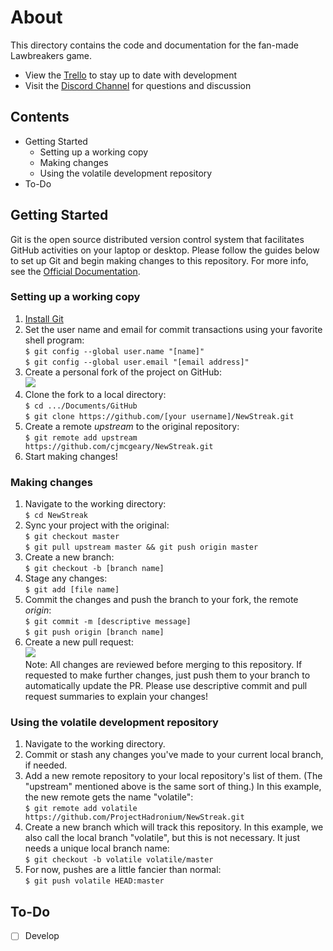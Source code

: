 # About
This directory contains the code and documentation for the fan-made Lawbreakers game.
- View the [Trello](https://trello.com/b/9YLzWwyQ) to stay up to date with development
- Visit the [Discord Channel](https://discord.gg/pVzUfu) for questions and discussion

## Contents
- Getting Started
   - Setting up a working copy
   - Making changes
   - Using the volatile development repository
- To-Do

## Getting Started
Git is the open source distributed version control system that facilitates GitHub activities on your laptop or desktop. Please follow the guides below to set up Git and begin making changes to this repository. For more info, see the [Official Documentation](https://git-scm.com/doc).

### Setting up a working copy
   1. [Install Git](https://git-scm.com/book/en/v2/Getting-Started-Installing-Git)
   2. Set the user name and email for commit transactions using your favorite shell program:  
      `$ git config --global user.name "[name]"`  
      `$ git config --global user.email "[email address]"`
   3. Create a personal fork of the project on GitHub:  
      <img src="https://i.imgur.com/nBIoqI2.png"><br>
   4. Clone the fork to a local directory:  
      `$ cd .../Documents/GitHub`  
      `$ git clone https://github.com/[your username]/NewStreak.git`
   5. Create a remote *upstream* to the original repository:  
      `$ git remote add upstream https://github.com/cjmcgeary/NewStreak.git`
   6. Start making changes!

### Making changes
   1. Navigate to the working directory:  
      `$ cd NewStreak`
   2. Sync your project with the original:  
      `$ git checkout master`  
      `$ git pull upstream master && git push origin master`
   3. Create a new branch:  
      `$ git checkout -b [branch name]`
   4. Stage any changes:  
      `$ git add [file name]`
   5. Commit the changes and push the branch to your fork, the remote *origin*:  
      `$ git commit -m [descriptive message]`  
      `$ git push origin [branch name]`
   6. Create a new pull request:  
      <img src="https://i.imgur.com/lR8L0uv.png"><br>
      Note: All changes are reviewed before merging to this repository. If requested to make further changes, just push them to your branch to automatically update the PR. Please use descriptive commit and pull request summaries to explain your changes!

### Using the volatile development repository
   1. Navigate to the working directory.
   2. Commit or stash any changes you've made to your current local branch, if needed.
   2. Add a new remote repository to your local repository's list of them.  (The "upstream" mentioned above is the same sort of thing.)  In this example, the new remote gets the name "volatile":  
      `$ git remote add volatile https://github.com/ProjectHadronium/NewStreak.git`
   3. Create a new branch which will track this repository.  In this example, we also call the local branch "volatile", but this is not necessary.  It just needs a unique local branch name:  
      `$ git checkout -b volatile volatile/master`
   4. For now, pushes are a little fancier than normal:  
      `$ git push volatile HEAD:master`

## To-Do
- [ ] Develop
